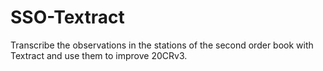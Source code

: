 # SSO-Textract
Transcribe the observations in the stations of the second order book with Textract and use them to improve 20CRv3.
